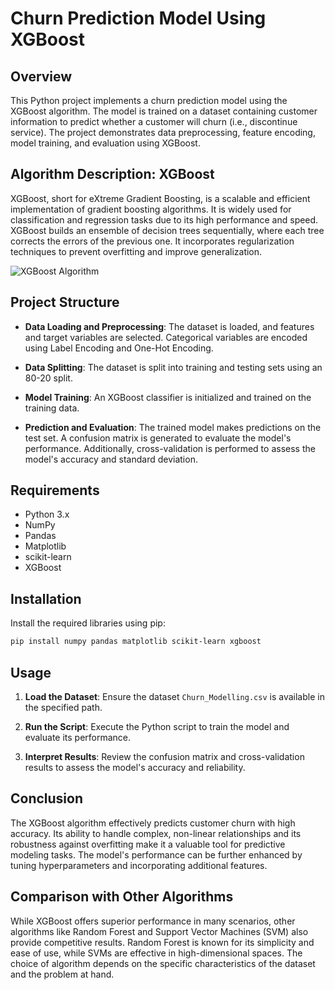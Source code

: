 # Churn Prediction Model Using XGBoost

## Overview

This Python project implements a churn prediction model using the XGBoost algorithm. The model is trained on a dataset containing customer information to predict whether a customer will churn (i.e., discontinue service). The project demonstrates data preprocessing, feature encoding, model training, and evaluation using XGBoost.

## Algorithm Description: XGBoost

XGBoost, short for eXtreme Gradient Boosting, is a scalable and efficient implementation of gradient boosting algorithms. It is widely used for classification and regression tasks due to its high performance and speed. XGBoost builds an ensemble of decision trees sequentially, where each tree corrects the errors of the previous one. It incorporates regularization techniques to prevent overfitting and improve generalization. 

![XGBoost Algorithm]([https://upload.wikimedia.org/wikipedia/commons/0/0e/XGBoost_Logo.png](https://www.nvidia.com/content/dam/en-zz/Solutions/glossary/data-science/xgboost/img-3.png))

## Project Structure

- **Data Loading and Preprocessing**: The dataset is loaded, and features and target variables are selected. Categorical variables are encoded using Label Encoding and One-Hot Encoding.

- **Data Splitting**: The dataset is split into training and testing sets using an 80-20 split.

- **Model Training**: An XGBoost classifier is initialized and trained on the training data.

- **Prediction and Evaluation**: The trained model makes predictions on the test set. A confusion matrix is generated to evaluate the model's performance. Additionally, cross-validation is performed to assess the model's accuracy and standard deviation.

## Requirements

- Python 3.x
- NumPy
- Pandas
- Matplotlib
- scikit-learn
- XGBoost

## Installation

Install the required libraries using pip:

```bash
pip install numpy pandas matplotlib scikit-learn xgboost
```

## Usage

1. **Load the Dataset**: Ensure the dataset `Churn_Modelling.csv` is available in the specified path.

2. **Run the Script**: Execute the Python script to train the model and evaluate its performance.

3. **Interpret Results**: Review the confusion matrix and cross-validation results to assess the model's accuracy and reliability.

## Conclusion

The XGBoost algorithm effectively predicts customer churn with high accuracy. Its ability to handle complex, non-linear relationships and its robustness against overfitting make it a valuable tool for predictive modeling tasks. The model's performance can be further enhanced by tuning hyperparameters and incorporating additional features.

## Comparison with Other Algorithms

While XGBoost offers superior performance in many scenarios, other algorithms like Random Forest and Support Vector Machines (SVM) also provide competitive results. Random Forest is known for its simplicity and ease of use, while SVMs are effective in high-dimensional spaces. The choice of algorithm depends on the specific characteristics of the dataset and the problem at hand.
